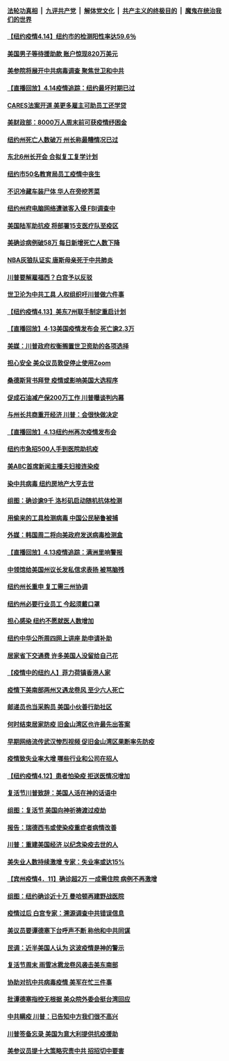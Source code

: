 

####  [法轮功真相](../../../../basic/blob/master/README.md?t=04150001) &nbsp;|&nbsp; [九评共产党](../../../../9ping.md/blob/master/README.md?t=04150001) &nbsp;|&nbsp; [解体党文化](../../../../jtdwh.md/blob/master/README.md?t=04150001)  &nbsp;|&nbsp; [共产主义的终极目的](../../../../gczydzjmd.md/blob/master/README.md?t=04150001) &nbsp;|&nbsp; [魔鬼在统治我们的世界](../../../../mgztzwmdsj.md/blob/master/README.md?t=04150001) 

#### [【纽约疫情4.14】纽约市的检测阳性率达59.6％](../pages/nsc412/n12029926.md?t=04150001) 

#### [美国男子等待援助款 账户惊现820万美元](../pages/nsc412/n12030054.md?t=04150001) 

#### [美参院将展开中共病毒调查 聚焦世卫和中共](../pages/nsc412/n12030184.md?t=04150001) 

#### [【直播回放】4.14疫情追踪：纽约最坏时期已过](../pages/nsc412/n12030034.md?t=04150001) 

#### [CARES法案开道 美更多雇主可助员工还学贷](../pages/nsc412/n12029110.md?t=04150001) 

#### [美财政部：8000万人周末前可获疫情纾困金](../pages/nsc412/n12029055.md?t=04150001) 

#### [纽约州死亡人数破万 州长称最糟情况已过](../pages/nsc412/n12028787.md?t=04150001) 

#### [东北6州长开会 合拟复工复学计划](../pages/nsc412/n12028784.md?t=04150001) 

#### [纽约市50名教育局员工疫情中丧生](../pages/nsc412/n12028765.md?t=04150001) 

#### [不识冷藏车装尸体  华人在旁挖荠菜](../pages/nsc412/n12028749.md?t=04150001) 

#### [纽约州府电脑网络遭骇客入侵 FBI调查中](../pages/nsc412/n12028739.md?t=04150001) 

#### [美国陆军助抗疫 将部署15支医疗队至疫区](../pages/nsc412/n12028887.md?t=04150001) 

#### [美确诊病例破58万 每日新增死亡人数下降](../pages/nsc412/n12028811.md?t=04150001) 

#### [NBA灰狼队证实 唐斯母亲死于中共肺炎](../pages/nsc412/n12028618.md?t=04150001) 

#### [川普要解雇福西？白宫予以反驳](../pages/nsc412/n12028293.md?t=04150001) 

#### [世卫沦为中共工具 人权组织吁川普做六件事](../pages/nsc412/n12028407.md?t=04150001) 

#### [【纽约疫情4.13】美东7州联手制定重启计划](../pages/nsc412/n12026812.md?t=04150001) 

#### [【直播回放】4·13美国疫情发布会 死亡逾2.3万](../pages/nsc412/n12023005.md?t=04150001) 

#### [美媒：川普政府权衡搁置世卫资助的各项选择](../pages/nsc412/n12028055.md?t=04150001) 

#### [担心安全 美众议员敦促停止使用Zoom](../pages/nsc412/n12028062.md?t=04150001) 

#### [桑德斯背书拜登 疫情或影响美国大选程序](../pages/nsc412/n12027933.md?t=04150001) 

#### [促成石油减产保200万工作 川普曝谈判内幕](../pages/nsc412/n12027862.md?t=04150001) 

#### [与州长共商重开经济 川普：会很快做决定](../pages/nsc412/n12027724.md?t=04150001) 

#### [【直播回放】4.13纽约州再次疫情发布会](../pages/nsc412/n12027485.md?t=04150001) 

#### [纽约市急招500人手到医院助抗疫](../pages/nsc412/n12027547.md?t=04150001) 

#### [美ABC首席新闻主播夫妇接连染疫](../pages/nsc412/n12027355.md?t=04150001) 

#### [染中共病毒 纽约房地产大亨去世](../pages/nsc412/n12027148.md?t=04150001) 

#### [组图：确诊逾9千 洛杉矶启动随机抗体检测](../pages/nsc412/n12023033.md?t=04150001) 

#### [用偷来的工具检测病毒 中国公民秘鲁被捕](../pages/nsc412/n12027194.md?t=04150001) 

#### [外媒：韩国周二将向美政府发送病毒检测盒](../pages/nsc412/n12027049.md?t=04150001) 

#### [【直播回放】4.13疫情追踪：满洲里响警报](../pages/nsc412/n12026894.md?t=04150001) 

#### [中领馆给美国州议长发私信求表扬 被骂脑残](../pages/nsc412/n12026823.md?t=04150001) 

#### [纽约州长重申  复工需三州协调](../pages/nsc412/n12026233.md?t=04150001) 

#### [纽约州必要行业员工  今起须戴口罩](../pages/nsc412/n12026245.md?t=04150001) 

#### [担心感染  纽约不愿就医人数增加](../pages/nsc412/n12026207.md?t=04150001) 

#### [纽约中华公所周四网上讲座  助申请补助](../pages/nsc412/n12026230.md?t=04150001) 

#### [居家省下交通费 许多美国人没留给自己花](../pages/nsc412/n12026044.md?t=04150001) 

#### [【疫情中的纽约人】菲力荷镇香港人家](../pages/nsc412/n12025927.md?t=04150001) 

#### [疫情下美南部两州又遇龙卷风 至少六人死亡](../pages/nsc412/n12025994.md?t=04150001) 

#### [邮递员也当采购员 美国小伙善行助社区](../pages/nsc412/n12025735.md?t=04150001) 

#### [何时结束居家防疫   旧金山湾区也许最先出答案](../pages/nsc412/n12025794.md?t=04150001) 

#### [早期网络流传武汉惨烈视频     促旧金山湾区果断率先防疫](../pages/nsc412/n12025734.md?t=04150001) 

#### [疫情致失业率大增 哪些行业和公司在招人](../pages/nsc412/n12012124.md?t=04150001) 

#### [【纽约疫情4.12】患者怕染疫 拒送医情况增加](../pages/nsc412/n12024376.md?t=04150001) 

#### [复活节川普致辞：美国人活在神的话语中](../pages/nsc412/n12025100.md?t=04150001) 

#### [组图：复活节 美国向神祈祷渡过疫劫](../pages/nsc412/n12024221.md?t=04150001) 

#### [报告：瑞德西韦或使染疫重症者病情改善](../pages/nsc412/n12024936.md?t=04150001) 

#### [川普：重建美国经济 以纪念染疫去世的人](../pages/nsc412/n12024912.md?t=04150001) 

#### [美失业人数持续激增 专家：失业率或达15%](../pages/nsc412/n12023841.md?t=04150001) 

#### [【宾州疫情4．11】确诊超2万 一成需住院 病例不再激增](../pages/nsc412/n12024740.md?t=04150001) 

#### [组图：纽约确诊近十万 曼哈顿再建野战医院](../pages/nsc412/n12024039.md?t=04150001) 

#### [疫情过后 白宫专家：溯源调查中共错误信息](../pages/nsc412/n12023838.md?t=04150001) 

#### [美议员要谭德塞下台呼声不断 称他和中共同谋](../pages/nsc412/n12023568.md?t=04150001) 

#### [民调：近半美国人认为 这波疫情是神的警示](../pages/nsc412/n12023749.md?t=04150001) 

#### [复活节周末 雨雪冰雹龙卷风袭击美东南部](../pages/nsc412/n12023646.md?t=04150001) 

#### [协助对抗中共病毒疫情 美军在忙三件事](../pages/nsc412/n12023573.md?t=04150001) 

#### [批谭德塞指控无根据 美众院外委会挺台湾回应](../pages/nsc412/n12023535.md?t=04150001) 

#### [中共瞒疫 川普：已告知中方我们很不高兴](../pages/nsc412/n12023488.md?t=04150001) 

#### [川普签备忘录 美国为意大利提供抗疫援助](../pages/nsc412/n12023223.md?t=04150001) 

#### [美参议员提十大策略究责中共 招招切中要害](../pages/nsc412/n12023123.md?t=04150001) 

